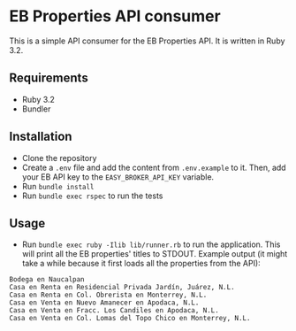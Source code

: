 # EB Properties API consumer

This is a simple API consumer for the EB Properties API. It is written in Ruby 3.2.

## Requirements
- Ruby 3.2
- Bundler

## Installation
- Clone the repository
- Create a `.env` file and add the content from `.env.example` to it. Then, add your EB API key to the `EASY_BROKER_API_KEY` variable.
- Run `bundle install`
- Run `bundle exec rspec` to run the tests

## Usage
- Run `bundle exec ruby -Ilib lib/runner.rb` to run the application. This will print all the EB properties' titles to STDOUT.
Example output (it might take a while because it first loads all the properties from the API):
```
Bodega en Naucalpan
Casa en Renta en Residencial Privada Jardín, Juárez, N.L.
Casa en Renta en Col. Obrerista en Monterrey, N.L.
Casa en Venta en Nuevo Amanecer en Apodaca, N.L.
Casa en Venta en Fracc. Los Candiles en Apodaca, N.L.
Casa en Venta en Col. Lomas del Topo Chico en Monterrey, N.L.
```
